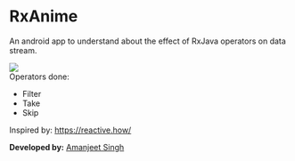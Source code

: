# RxAnime
An android app to understand about the effect of RxJava operators on data stream. 

<img src = "https://user-images.githubusercontent.com/12881364/49330949-f69d6600-f5bb-11e8-8518-14b037d704d8.gif"/>
<br>
Operators done:
<UL>
<LI>Filter</LI>
<LI>Take</LI>
<LI>Skip</LI>
</UL>

Inspired by: https://reactive.how/

<b>Developed by:</b>
<a href="https://github.com/amanjeetsingh150">Amanjeet Singh</a>
